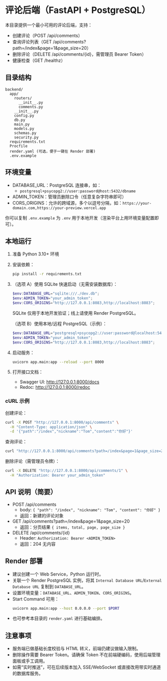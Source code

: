 # 评论后端（FastAPI + PostgreSQL）

本目录提供一个最小可用的评论后端，支持：
- 创建评论（POST /api/comments）
- 查询评论列表（GET /api/comments?path=/index&page=1&page_size=20）
- 删除评论（DELETE /api/comments/{id}，需管理员 Bearer Token）
- 健康检查（GET /healthz）

## 目录结构

```
backend/
  app/
    routers/
      __init__.py
      comments.py
    __init__.py
    config.py
    db.py
    main.py
    models.py
    schemas.py
    security.py
  requirements.txt
  Procfile
  render.yaml (可选，便于一键在 Render 部署)
  .env.example
```

## 环境变量

- DATABASE_URL：PostgreSQL 连接串，如：
  - `postgresql+psycopg2://user:password@host:5432/dbname`
- ADMIN_TOKEN：管理员删除口令（任意复杂字符串即可）
- CORS_ORIGINS：允许的跨域源，多个以逗号分隔，如：`https://your-domain.com,https://your-preview.vercel.app`

你可以复制 `.env.example` 为 `.env` 用于本地开发（渲染平台上用环境变量配置即可）。

## 本地运行

1. 准备 Python 3.10+ 环境
2. 安装依赖：
   ```bash
   pip install -r requirements.txt
   ```
3. （选项 A）使用 SQLite 快速启动（无需安装数据库）：
   ```powershell
   $env:DATABASE_URL="sqlite:///./dev.db";
   $env:ADMIN_TOKEN="your_admin_token";
   $env:CORS_ORIGINS="http://127.0.0.1:8083,http://localhost:8083";
   ```
   SQLite 仅用于本地开发验证；线上请使用 Render PostgreSQL。

   （选项 B）使用本地/远程 PostgreSQL（示例）：
   ```powershell
   $env:DATABASE_URL="postgresql+psycopg2://user:password@localhost:5432/demo";
   $env:ADMIN_TOKEN="your_admin_token";
   $env:CORS_ORIGINS="http://127.0.0.1:8083,http://localhost:8083";
   ```
4. 启动服务：
   ```bash
   uvicorn app.main:app --reload --port 8000
   ```
5. 打开接口文档：
   - Swagger UI: http://127.0.0.1:8000/docs
   - Redoc: http://127.0.0.1:8000/redoc

### cURL 示例

创建评论：
```bash
curl -X POST "http://127.0.0.1:8000/api/comments" \
  -H "Content-Type: application/json" \
  -d '{"path":"/index","nickname":"Tom","content":"你好"}'
```

查询评论：
```bash
curl "http://127.0.0.1:8000/api/comments?path=/index&page=1&page_size=20"
```

删除评论（需管理员令牌）：
```bash
curl -X DELETE "http://127.0.0.1:8000/api/comments/1" \
  -H "Authorization: Bearer your_admin_token"
```

## API 说明（简要）

- POST /api/comments
  - body: `{ "path": "/index", "nickname": "Tom", "content": "你好" }`
  - 返回：新建的评论对象
- GET /api/comments?path=/index&page=1&page_size=20
  - 返回：分页结果 `{ items, total, page, page_size }`
- DELETE /api/comments/{id}
  - Header: `Authorization: Bearer <ADMIN_TOKEN>`
  - 返回：204 无内容

## Render 部署

- 建议创建一个 Web Service，Python 运行时。
- 关联一个 Render PostgreSQL 实例，将其 `Internal Database URL`/`External Database URL` 复制到 `DATABASE_URL`。
- 设置环境变量：`DATABASE_URL`、`ADMIN_TOKEN`、`CORS_ORIGINS`。
- Start Command 可用：
  ```bash
  uvicorn app.main:app --host 0.0.0.0 --port $PORT
  ```
- 也可参考本目录的 `render.yaml` 进行基础编排。

## 注意事项

- 服务端已做基础长度校验与 HTML 转义，前端仍建议做输入限制。
- 删除操作需要 Bearer Token。请确保 Token 不在前端硬编码，使用后端管理面板或手工调用。
- 如需“实时推送”，可在后续版本加入 SSE/WebSocket 或直接改用带实时通道的数据库服务。
